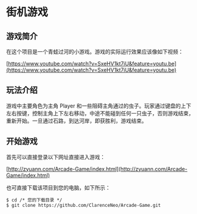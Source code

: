 
# 街机游戏

## 游戏简介

在这个项目是一个青蛙过河的小游戏。游戏的实际运行效果应该像如下视频：

[https://www.youtube.com/watch?v=SxeHV1kt7iU&feature=youtu.be](https://www.youtube.com/watch?v=SxeHV1kt7iU&feature=youtu.be)

## 玩法介绍

游戏中主要角色为主角 Player 和一些阻碍主角通过的虫子。玩家通过键盘的上下左右按键，控制主角上下左右移动，中途不能碰到任何一只虫子，否则游戏结束，重新开始。一旦通过石路，到达河岸，即获胜利，游戏结束。 

## 开始游戏

首先可以直接登录以下网址直接进入游戏：

[http://zyuann.com/Arcade-Game/index.html](http://zyuann.com/Arcade-Game/index.html)

也可直接下载该项目到您的电脑，如下所示：

```
$ cd /* 您的下载目录 */
$ git clone https://github.com/ClarenceNeo/Arcade-Game.git
```

